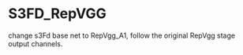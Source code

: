 # S3FD_RepVGG
change s3Fd base net to RepVgg_A1, follow the original RepVgg stage output channels. 
